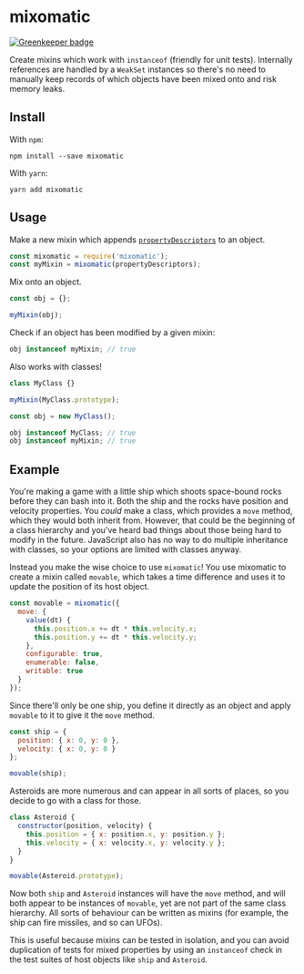 # mixomatic

[![Greenkeeper badge](https://badges.greenkeeper.io/qubyte/mixomatic.svg)](https://greenkeeper.io/)

Create mixins which work with `instanceof` (friendly for unit tests). Internally
references are handled by a `WeakSet` instances so there's no need to manually
keep records of which objects have been mixed onto and risk memory leaks.

## Install

With `npm`:
```
npm install --save mixomatic
```

With `yarn`:
```
yarn add mixomatic
```

## Usage

Make a new mixin which appends [`propertyDescriptors`][1] to an object.
```javascript
const mixomatic = require('mixomatic');
const myMixin = mixomatic(propertyDescriptors);
```

Mix onto an object.
```javascript
const obj = {};

myMixin(obj);
```

Check if an object has been modified by a given mixin:

```javascript
obj instanceof myMixin; // true
```

Also works with classes!

```javascript
class MyClass {}

myMixin(MyClass.prototype);

const obj = new MyClass();

obj instanceof MyClass; // true
obj instanceof myMixin; // true
```

## Example

You're making a game with a little ship which shoots space-bound rocks before
they can bash into it. Both the ship and the rocks have position and velocity
properties. You _could_ make a class, which provides a `move` method, which they
would both inherit from. However, that could be the beginning of a class
hierarchy and you've heard bad things about those being hard to modify in the
future. JavaScript also has no way to do multiple inheritance with classes, so
your options are limited with classes anyway.

Instead you make the wise choice to use `mixomatic`! You use mixomatic to create
a mixin called `movable`, which takes a time difference and uses it to update
the position of its host object.

```javascript
const movable = mixomatic({
  move: {
    value(dt) {
      this.position.x += dt * this.velocity.x;
      this.position.y += dt * this.velocity.y;
    },
    configurable: true,
    enumerable: false,
    writable: true
  }
});
```

Since there'll only be one ship, you define it directly as an object and apply
`movable` to it to give it the `move` method.

```javascript
const ship = {
  position: { x: 0, y: 0 },
  velocity: { x: 0, y: 0 }
};

movable(ship);
```

Asteroids are more numerous and can appear in all sorts of places, so you decide
to go with a class for those.

```javascript
class Asteroid {
  constructor(position, velocity) {
    this.position = { x: position.x, y: position.y };
    this.velocity = { x: velocity.x, y: velocity.y };
  }
}

movable(Asteroid.prototype);
```

Now both `ship` and `Asteroid` instances will have the `move` method, and will
both appear to be instances of `movable`, yet are not part of the same class
hierarchy. All sorts of behaviour can be written as mixins (for example, the
ship can fire missiles, and so can UFOs).

This is useful because mixins can be tested in isolation, and you can avoid
duplication of tests for mixed properties by using an `instanceof` check in the
test suites of host objects like `ship` and `Asteroid`.

[1]: https://developer.mozilla.org/en-US/docs/Web/JavaScript/Reference/Global_Objects/Object/defineProperties
